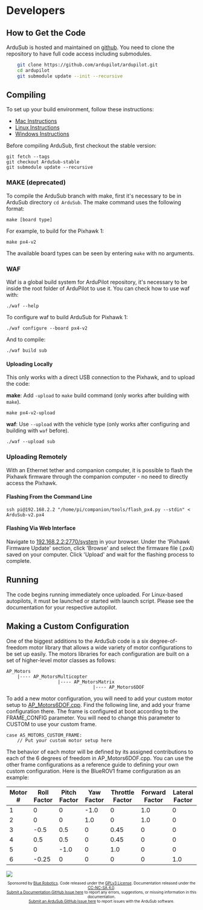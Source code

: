 # Developers

## How to Get the Code

ArduSub is hosted and maintained on [github](https://github.com/ardupilot/ardupilot.git). You need to clone the repository to have full code access including submodules.

```sh
    git clone https://github.com/ardupilot/ardupilot.git
    cd ardupilot
    git submodule update --init --recursive
```

## Compiling

To set up your build environment, follow these instructions:

- [Mac Instructions](http://ardupilot.org/dev/docs/building-setup-mac.html)
- [Linux Instructions](http://ardupilot.org/dev/docs/building-setup-linux.html)
- [Windows Instructions](http://ardupilot.org/dev/docs/building-setup-windows.html)

Before compiling ArduSub, first checkout the stable version:

```
git fetch --tags
git checkout ArduSub-stable
git submodule update --recursive
```

### MAKE (deprecated)
To compile the ArduSub branch with make, first it's necessary to be in ArduSub directory `cd ArduSub`.
The make command uses the following format:

	make [board type]

For example, to build for the Pixhawk 1:

	make px4-v2

The available board types can be seen by entering `make` with no arguments.

### WAF
Waf is a global build system for ArduPilot repository, it's necessary to be inside the root folder of ArduPilot to use it.
You can check how to use waf with:

	./waf --help

To configure waf to build ArduSub for Pixhawk 1:

	./waf configure --board px4-v2

And to compile:

	./waf build sub

#### Uploading Locally

This only works with a direct USB connection to the Pixhawk, and to upload the code:

**make**: Add `-upload` to `make` build command (only works after building with `make`).

	make px4-v2-upload

**waf**: Use `--upload` with the vehicle type (only works after configuring and building with `waf` before).

	./waf --upload sub

### Uploading Remotely

With an Ethernet tether and companion computer, it is possible to flash the Pixhawk firmware through the companion computer - no need to directly access the Pixhawk.

#### Flashing From the Command Line

	ssh pi@192.168.2.2 "/home/pi/companion/tools/flash_px4.py --stdin" < ArduSub-v2.px4

#### Flashing Via Web Interface

Navigate to [192.168.2.2:2770/system](http://192.168.2.2:2770/system) in your browser. Under the 'Pixhawk Firmware Update' section, click 'Browse' and select the firmware file (.px4) saved on your computer. Click 'Upload' and wait for the flashing process to complete.

## Running

The code begins running immediately once uploaded. For Linux-based autopilots, it must be launched or started with launch script. Please see the documentation for your respective autopilot.

## Making a Custom Configuration

One of the biggest additions to the ArduSub code is a six degree-of-freedom motor library that allows a wide variety of motor configurations to be set up easily. The motors libraries for each configuration are built on a set of higher-level motor classes as follows:

    AP_Motors
        |---- AP_MotorsMulticopter
                       |---- AP_MotorsMatrix
                                    |---- AP_Motors6DOF

To add a new motor configuration, you will need to add your custom motor setup to [AP_Motors6DOF.cpp](https://github.com/bluerobotics/ardusub/blob/master/libraries/AP_Motors/AP_Motors6DOF.cpp). Find the following line, and add your frame configuration there. The frame is configured at boot according to the FRAME_CONFIG parameter. You will need to change this parameter to CUSTOM to use your custom frame.

    case AS_MOTORS_CUSTOM_FRAME:
        // Put your custom motor setup here

The behavior of each motor will be defined by its assigned contributions to each of the 6 degrees of freedom in AP_Motors6DOF.cpp. You can use the other frame configurations as a reference guide to defining your own custom configuration. Here is the BlueROV1 frame configuration as an example:

| Motor # | Roll Factor | Pitch Factor | Yaw Factor | Throttle Factor | Forward Factor | Lateral Factor |
| ------- | ----------- | ------------ | ---------- | --------------- | -------------- | -------------- |
| 1       | 0           | 0            | -1.0       | 0               | 1.0            | 0              |
| 2       | 0           | 0            | 1.0        | 0               | 1.0            | 0              |
| 3       | -0.5        | 0.5          | 0          | 0.45            | 0              | 0              |
| 4       | 0.5         | 0.5          | 0          | 0.45            | 0              | 0              |
| 5       | 0           | -1.0         | 0          | 1.0             | 0              | 0              |
| 6       | -0.25       | 0            | 0          | 0               | 0              | 1.0            |

<img src="/images/bluerov-frame.png" class="img-responsive img-center" style="max-height:250px;">

<p style="font-size:10px; text-align:center">
Sponsored by <a href="http://www.bluerobotics.com/">Blue Robotics</a>. Code released under the <a href="https://github.com/bluerobotics/ardusub/blob/master/COPYING.txt">GPLv3 License</a>. Documentation released under the <a href="https://creativecommons.org/licenses/by-nc-sa/4.0/">CC-NC-SA 4.0</a>.<br />
<a href="https://github.com/bluerobotics/ardusub-docs/issues/">Submit a Documentation GitHub Issue here</a> to report any errors, suggestions, or missing information in this documentation.<br />
<a href="https://github.com/bluerobotics/ardusub/issues/">Submit an ArduSub GitHub Issue here</a> to report issues with the ArduSub software.
</p>
